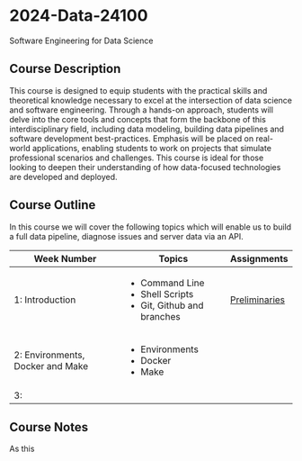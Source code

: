 # 2024-Data-24100
Software Engineering for Data Science

## Course Description

This course is designed to equip students with the practical skills and theoretical knowledge necessary to excel at the intersection of data science and software engineering. Through a hands-on approach, students will delve into the core tools and concepts that form the backbone of this interdisciplinary field, including data modeling, building data pipelines and software development best-practices. Emphasis will be placed on real-world applications, enabling students to work on projects that simulate professional scenarios and challenges. This course is ideal for those looking to deepen their understanding of how data-focused technologies are developed and deployed.

## Course Outline

In this course we will cover the following topics which will enable us to build a full data pipeline, diagnose issues and server data via an API.


| Week Number | Topics | Assignments | 
| --- | --- | --- |
| 1: Introduction | <ul><li>Command Line</li><li>Shell Scripts</li><li>Git, Github and branches</li></ul> | [Preliminaries](./assignments/prelims.md) |
| 2: Environments, Docker and Make | <ul><li>Environments</li><li>Docker</li><li>Make</li></ul> | |
| 3: 

## Course Notes

As this 